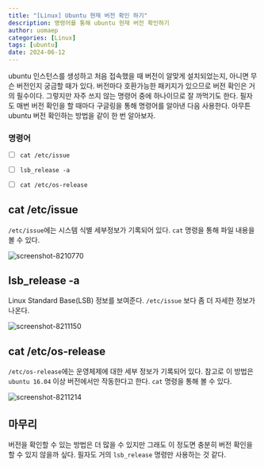 ```yaml
---
title: "[Linux] Ubuntu 현재 버전 확인 하기"
description: 명령어를 통해 ubuntu 현재 버전 확인하기
author: uomaep
categories: [Linux]
tags: [ubuntu]
date: 2024-06-12
---
```


ubuntu 인스턴스를 생성하고 처음 접속했을 때 버전이 알맞게 설치되었는지, 아니면 무슨 버전인지 궁금할 때가 있다. 버전마다 호환가능한 패키지가 있으므로 버전 확인은 거의 필수이다. 그렇지만 자주 쓰지 않는 명령어 중에 하나이므로 잘 까먹기도 한다. 필자도 매번 버전 확인을 할 때마다 구글링을 통해 명령어를 알아낸 다음 사용한다. 아무튼 ubuntu 버전 확인하는 방법을 같이 한 번 알아보자.  

  

### 명령어

- [ ] `cat /etc/issue`
- [ ] `lsb_release -a`
- [ ] `cat /etc/os-release`

  

## cat /etc/issue

`/etc/issue`에는 시스템 식별 세부정보가 기록되어 있다. `cat` 명령을 통해 파일 내용을 볼 수 있다.

![screenshot-8210770](https://github.com/user-attachments/assets/309f9bb2-3908-4fc7-a4b6-8a91adcaf18d)  

## lsb_release -a

Linux Standard Base(LSB) 정보를 보여준다. `/etc/issue` 보다 좀 더 자세한 정보가 나온다.

![screenshot-8211150](https://github.com/user-attachments/assets/6ea56440-2290-463c-b6f0-df09573a5855)  

## cat /etc/os-release

`/etc/os-release`에는 운영체제에 대한 세부 정보가 기록되어 있다. 참고로 이 방법은 `ubuntu 16.04` 이상 버전에서만 작동한다고 한다. `cat` 명령을 통해 볼 수 있다.

![screenshot-8211214](https://github.com/user-attachments/assets/41f0fe6a-755e-44f2-a2b6-273c6170929b)

## 마무리

버전을 확인할 수 있는 방법은 더 많을 수 있지만 그래도 이 정도면 충분히 버전 확인을 할 수 있지 않을까 싶다. 필자도 거의 `lsb_release` 명령만 사용하는 것 같다.